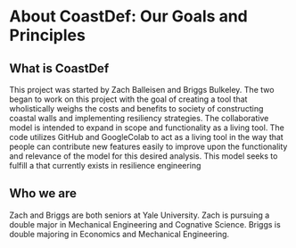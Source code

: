 # About CoastDef: Our Goals and Principles

## What is CoastDef

This project was started by Zach Balleisen and Briggs Bulkeley. The two began to work on this project with the goal of creating a tool that wholistically weighs the costs and benefits to society of constructing coastal walls and implementing resiliency strategies. The collaborative model is intended to expand in scope and functionality as a living tool. The code utilizes GitHub and GoogleColab to act as a living tool in the way that people can contribute new features easily to improve upon the functionality and relevance of the model for this desired analysis. This model seeks to fulfill a that currently exists in resilience engineering

## Who we are

Zach and Briggs are both seniors at Yale University. Zach is pursuing a double major in Mechanical Engineering and Cognative Science. Briggs is double majoring in Economics and Mechanical Engineering. 
